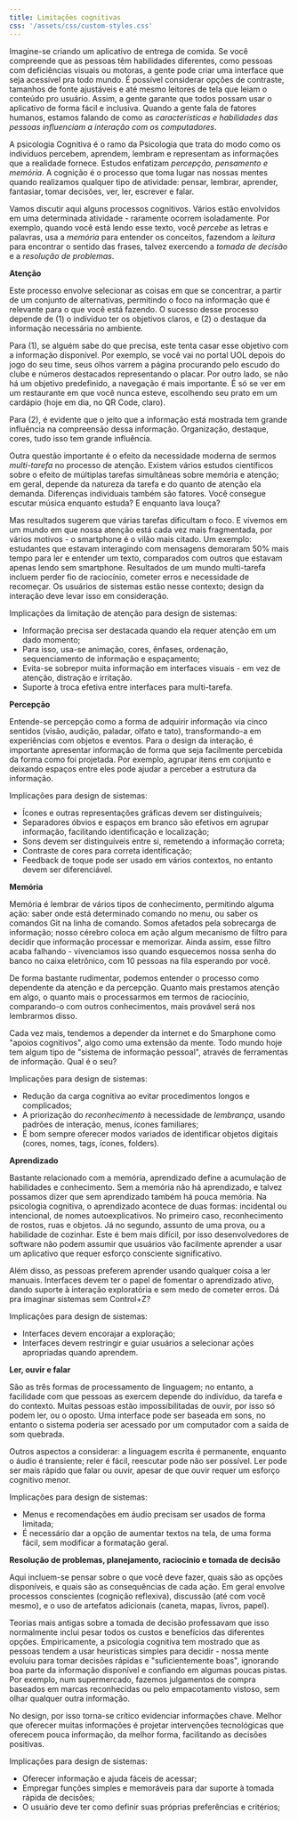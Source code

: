 ```yaml
---
title: Limitações cognitivas
css: '/assets/css/custom-styles.css'
---
```


Imagine-se criando um aplicativo de entrega de comida. Se você compreende que as pessoas têm habilidades diferentes, como pessoas com deficiências visuais ou motoras, a gente pode criar uma interface que seja acessível pra todo mundo. É possível considerar opções de contraste, tamanhos de fonte ajustáveis e até mesmo leitores de tela que leiam o conteúdo pro usuário. Assim, a gente garante que todos possam usar o aplicativo de forma fácil e inclusiva.
Quando a gente fala de fatores humanos, estamos falando de como as _características e habilidades das pessoas influenciam a interação com os computadores_.

A psicologia Cognitiva é o ramo da Psicologia que trata do modo como os indivíduos percebem, aprendem, lembram e representam as informações que a realidade fornece. Estudos enfatizam _percepção, pensamento e memória_.
A cognição é o processo que toma lugar nas nossas mentes quando realizamos qualquer tipo de atividade: pensar, lembrar, aprender, fantasiar, tomar decisões, ver, ler, escrever e falar.

Vamos discutir aqui alguns processos cognitivos. Vários estão envolvidos em uma determinada atividade - raramente ocorrem isoladamente. Por exemplo, quando você está lendo esse texto, você _percebe_ as letras e palavras, usa a _memória_ para entender os conceitos, fazendom a _leitura_ para encontrar o sentido das frases, talvez exercendo a _tomada de decisão_ e a _resolução de problemas_.

**Atenção**

Este processo envolve selecionar as coisas em que se concentrar, a partir de um conjunto de alternativas, permitindo o foco na informação que é relevante para o que você está fazendo. O sucesso desse processo depende de (1) o indivíduo ter os objetivos claros, e (2) o destaque da informação necessária no ambiente.

Para (1), se alguém sabe do que precisa, este tenta casar esse objetivo com a informação disponível. Por exemplo, se você vai no portal UOL depois do jogo do seu time, seus olhos varrem a página procurando pelo escudo do clube e números destacados representando o placar. Por outro lado, se não há um objetivo predefinido, a navegação é mais importante. É só se ver em um restaurante em que você nunca esteve, escolhendo seu prato em um cardápio (hoje em dia, no QR Code, claro).

Para (2), é evidente que o jeito que a informação está mostrada tem grande influência na compreensão dessa informação. Organização, destaque, cores, tudo isso tem grande influência.

Outra questão importante é o efeito da necessidade moderna de sermos _multi-tarefa_ no processo de atenção. Existem vários estudos científicos sobre o efeito de múltiplas tarefas simultâneas sobre memória e atenção; em geral, depende da natureza da tarefa e do quanto de atenção ela demanda. Diferenças individuais também são fatores. Você consegue escutar música enquanto estuda? E enquanto lava louça?

Mas resultados sugerem que várias tarefas dificultam o foco. E vivemos em um mundo em que nossa atenção está cada vez mais fragmentada, por vários motivos - o smartphone é o vilão mais citado. Um exemplo: estudantes que estavam interagindo com mensagens demoraram 50% mais tempo para ler e entender um texto, comparados com outros que estavam apenas lendo sem smartphone. Resultados de um mundo multi-tarefa incluem perder fio de raciocínio, cometer erros e necessidade de recomeçar. Os usuários de sistemas estão nesse contexto; design da interação deve levar isso em consideração.

Implicações da limitação de atenção para design de sistemas:

- Informação precisa ser destacada quando ela requer atenção em um dado momento;
- Para isso, usa-se animação, cores, ênfases, ordenação, sequenciamento de informação e espaçamento;
- Evita-se sobrepor muita informação em interfaces visuais - em vez de atenção, distração e irritação.
- Suporte à troca efetiva entre interfaces para multi-tarefa.

**Percepção**

Entende-se percepção como a forma de adquirir informação via cinco sentidos (visão, audição, paladar, olfato e tato), transformando-a em experiências com objetos e eventos. Para o design da interação, é importante apresentar informação de forma que seja facilmente percebida da forma como foi projetada. Por exemplo, agrupar itens em conjunto e deixando espaços entre eles pode ajudar a perceber a estrutura da informação.

Implicações para design de sistemas:

- Ícones e outras representações gráficas devem ser distinguíveis;
- Separadores óbvios e espaços em branco são efetivos em agrupar informação, facilitando identificação e localização;
- Sons devem ser distinguíveis entre si, remetendo a informação correta;
- Contraste de cores para correta identificação;
- Feedback de toque pode ser usado em vários contextos, no entanto devem ser diferenciável.

**Memória**

Memória é lembrar de vários tipos de conhecimento, permitindo alguma ação: saber onde está determinado comando no menu, ou saber os comandos Git na linha de comando. Somos afetados pela sobrecarga de informação; nosso cérebro coloca em ação algum mecanismo de filtro para decidir que informação processar e memorizar. Ainda assim, esse filtro acaba falhando - vivenciamos isso quando esquecemos nossa senha do banco no caixa eletrônico, com 10 pessoas na fila esperando por você.

De forma bastante rudimentar, podemos entender o processo como dependente da atenção e da percepção. Quanto mais prestamos atenção em algo, o quanto mais o processarmos em termos de raciocínio, comparando-o com outros conhecimentos, mais provável será nos lembrarmos disso.

Cada vez mais, tendemos a depender da internet e do Smarphone como "apoios cognitivos", algo como uma extensão da mente. Todo mundo hoje tem algum tipo de "sistema de informação pessoal", através de ferramentas de informação. Qual é o seu?

Implicações para design de sistemas:

- Redução da carga cognitiva ao evitar procedimentos longos e complicados;
- A priorização do _reconhecimento_ à necessidade de _lembrança_, usando padrões de interação, menus, ícones familiares;
- É bom sempre oferecer modos variados de identificar objetos digitais (cores, nomes, tags, ícones, folders).

**Aprendizado**

Bastante relacionado com a memória, aprendizado define a acumulação de habilidades e conhecimento. Sem a memória não há aprendizado, e talvez possamos dizer que sem aprendizado também há pouca memória. Na psicologia cognitiva, o aprendizado acontece de duas formas: incidental ou intencional, de nomes autoexplicativos. No primeiro caso, reconhecimento de rostos, ruas e objetos. Já no segundo, assunto de uma prova, ou a habilidade de cozinhar. Este é bem mais difícil, por isso desenvolvedores de software não podem assumir que usuários vão facilmente aprender a usar um aplicativo que requer esforço consciente significativo.

Além disso, as pessoas preferem aprender usando qualquer coisa a ler manuais. Interfaces devem ter o papel de fomentar o aprendizado ativo, dando suporte à interação exploratória e sem medo de cometer erros. Dá pra imaginar sistemas sem Control+Z?

Implicações para design de sistemas:

- Interfaces devem encorajar a exploração;
- Interfaces devem restringir e guiar usuários a selecionar ações apropriadas quando aprendem.

**Ler, ouvir e falar**

São as três formas de processamento de linguagem; no entanto, a facilidade com que pessoas as exercem depende do indivíduo, da tarefa e do contexto. Muitas pessoas estão impossibilitadas de ouvir, por isso só podem ler, ou o oposto. Uma interface pode ser baseada em sons, no entanto o sistema poderia ser acessado por um computador com a saída de som quebrada.

Outros aspectos a considerar: a linguagem escrita é permanente, enquanto o áudio é transiente; reler é fácil, reescutar pode não ser possível. Ler pode ser mais rápido que falar ou ouvir, apesar de que ouvir requer um esforço cognitivo menor.

Implicações para design de sistemas:

- Menus e recomendações em áudio precisam ser usados de forma limitada;
- É necessário dar a opção de aumentar textos na tela, de uma forma fácil, sem modificar a formatação geral.

**Resolução de problemas, planejamento, raciocínio e tomada de decisão**

Aqui incluem-se pensar sobre o que você deve fazer, quais são as opções disponíveis, e quais são as consequências de cada ação. Em geral envolve processos conscientes (cognição reflexiva), discussão (até com você mesmo), e o uso de artefatos adicionais (caneta, mapas, livros, papel).

Teorias mais antigas sobre a tomada de decisão professavam que isso normalmente inclui pesar todos os custos e benefícios das diferentes opções. Empiricamente, a psicologia cognitiva tem mostrado que as pessoas tendem a usar heurísticas simples para decidir - nossa mente evoluiu para tomar decisões rápidas e "suficientemente boas", ignorando boa parte da informação disponível e confiando em algumas poucas pistas. Por exemplo, num supermercado, fazemos julgamentos de compra baseados em marcas reconhecidas ou pelo empacotamento vistoso, sem olhar qualquer outra informação.

No design, por isso torna-se crítico evidenciar informações chave. Melhor que oferecer muitas informações é projetar intervenções tecnológicas que oferecem pouca informação, da melhor forma, facilitando as decisões positivas.

Implicações para design de sistemas:

- Oferecer informação e ajuda fáceis de acessar;
- Empregar funções simples e memoráveis para dar suporte à tomada rápida de decisões;
- O usuário deve ter como definir suas próprias preferências e critérios;
